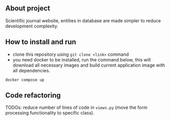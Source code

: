 ## About project

Scientific journal website, entities in database are made simpler to reduce development complexity.

## How to install and run

- clone this repository using `git clone <link>` command
- you need docker to be installed, run the command below, this will download all necessary images and build current application image with all dependencies.
```
docker compose up
```

## Code refactoring

TODOs: reduce number of lines of code in ```views.py``` (move the form processing functionality to specific class).